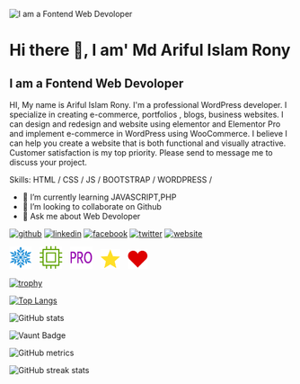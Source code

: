 ![I am a Fontend Web Devoloper](https://scontent.fdac5-1.fna.fbcdn.net/v/t39.30808-6/414970699_3688220521462080_1961501723553215639_n.png?_nc_cat=106&ccb=1-7&_nc_sid=783fdb&_nc_eui2=AeGIbvbou-lrSrP_IypmGq2zWlijHel8OppaWKMd6Xw6mvGYKRi8QPPZK4CBOwhY5W03M5Zkga7Q1T3_I1syC5r1&_nc_ohc=jh8GweJO87cAX8DWsDq&_nc_ht=scontent.fdac5-1.fna&oh=00_AfDqGcnIKwB3aUT9O-eEu-Ab1EY2XhTUcVvjYsxWXSYj0Q&oe=65941722)
# Hi there 👋, I am' Md Ariful Islam Rony
## I am a Fontend Web Devoloper


HI, My name is Ariful Islam Rony. I'm a professional WordPress developer. I specialize in creating e-commerce, portfolios , blogs, business websites. I can design and redesign and website using elementor and Elementor Pro and implement e-commerce in WordPress using WooCommerce. I believe I can help you create a website that is both functional and visually atractive. Customer satisfaction is my top priority. Please send to message me to discuss your project.

Skills:  HTML / CSS / JS / BOOTSTRAP / WORDPRESS /

- 🌱 I’m currently learning JAVASCRIPT,PHP 
- 👯 I’m looking to collaborate on Github 
- 💬 Ask me about Web Devoloper 


[<img src='https://cdn.jsdelivr.net/npm/simple-icons@3.0.1/icons/github.svg' alt='github' height='40'>](https://github.com/Arifulislam7725)  [<img src='https://cdn.jsdelivr.net/npm/simple-icons@3.0.1/icons/linkedin.svg' alt='linkedin' height='40'>](https://www.linkedin.com/in/ariful-rony-267188186/)  [<img src='https://cdn.jsdelivr.net/npm/simple-icons@3.0.1/icons/facebook.svg' alt='facebook' height='40'>](https://www.facebook.com/rony.ahamed.7758)  [<img src='https://cdn.jsdelivr.net/npm/simple-icons@3.0.1/icons/twitter.svg' alt='twitter' height='40'>](https://twitter.com/https://twitter.com/MdArifulRony)  [<img src='https://cdn.jsdelivr.net/npm/simple-icons@3.0.1/icons/icloud.svg' alt='website' height='40'>](www.ariful-rony.com)  

<a href='https://archiveprogram.github.com/'><img src='https://raw.githubusercontent.com/acervenky/animated-github-badges/master/assets/acbadge.gif' width='40' height='40'></a> <a href='https://docs.github.com/en/developers'><img src='https://raw.githubusercontent.com/acervenky/animated-github-badges/master/assets/devbadge.gif' width='40' height='40'></a> <a href='https://github.com/pricing'><img src='https://raw.githubusercontent.com/acervenky/animated-github-badges/master/assets/pro.gif' width='40' height='40'></a> <a href='https://stars.github.com/'><img src='https://raw.githubusercontent.com/acervenky/animated-github-badges/master/assets/starbadge.gif' width='35' height='35'></a> <a href='https://docs.github.com/en/github/supporting-the-open-source-community-with-github-sponsors'><img src='https://raw.githubusercontent.com/acervenky/animated-github-badges/master/assets/sponsorbadge.gif' width='35' height='35'></a> 

[![trophy](https://github-profile-trophy.vercel.app/?username=Arifulislam7725)](https://github.com/ryo-ma/github-profile-trophy)

[![Top Langs](https://github-readme-stats.vercel.app/api/top-langs/?username=Arifulislam7725)](https://github.com/anuraghazra/github-readme-stats)

![GitHub stats](https://github-readme-stats.vercel.app/api?username=Arifulislam7725&show_icons=true&count_private=true)  

![Vaunt Badge](https://api.vaunt.dev/v1/github/entities/Arifulislam7725/contributions?format=svg&private=true)  

![GitHub metrics](https://metrics.lecoq.io/Arifulislam7725)  

![GitHub streak stats](https://streak-stats.demolab.com/?user=Arifulislam7725)  

